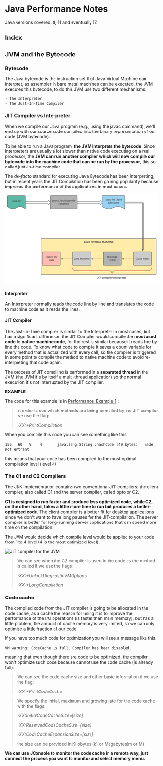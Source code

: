 # **Java Performance Notes**
Java versions covered: 8, 11 and eventually 17.

## **Index**

## **JVM and the Bytecode**

### Bytecode

The Java bytecode is the instruction set that Java Virtual Machine can interpret, as assembler in
bare metal machines can be executed, the JVM executes this bytecode, to do this JVM use two 
different mechanisms:

    - The Interpreter
    - The Just-In-Time Compiler

### JIT Compiler vs Interpreter

When we compile our Java program (e.g., using the javac command), we'll end up with our source code compiled into the binary representation 
of our code (JVM bytecode).

To be able to run a Java program, **the JVM interprets the bytecode**. Since interpreters are
usually a lot slower than native code executing on a real processor, the **JVM can run another
compiler which will now compile our bytecode into the machine code that can be run by the
processor**, this so-called just-in-time compiler.

The _de-facto_ standard for executing Java Bytecode has been Interpreting, but in recent years
the JIT Compilation has been gaining popularity because improves the performance of the applications
in most cases.

![Bytecode generation and interpretation](img/JVM_Bytecode.svg "JVM_Bytecode")

#### Interpreter
An Interpreter normally reads the code line by line and translates the code to machine code 
as it reads the lines.

#### JIT Compiler
The Just-In-Time compiler is similar to the Interpreter in most cases, but has a significant 
difference: the JIT Compiler would compile the **most used code** to **native machine code**, for
the rest is similar because it reads line by line the code. To know what code to compile it saves 
a count variable for every method that is actualized with every call, so the compiler is triggered 
in some point to compile the method to native machine code to avoid re-interpreting that code again.

The process of JIT  compiling is performed in a **separated thread** in the JVM (the JVM it's by 
itself a multi-thread application) so the normal execution it's not interrupted by the JIT compiler.

**EXAMPLE**

The code for this example is in [Performance_Example_1](examples/Java11/PerformanceExample1) :

> In order to see which methods are being compiled by the JIT compiler we use the
> flag:
> 
> _-XX:+PrintCompilation_ 

When you compile this code you can see something like this:

`156   60   %    4       java.lang.String::hashCode (49 bytes)   made not entrant`

this means that your code has been compiled to the most optimal compilation level (level 4)

### The C1 and C2 Compilers

The JDK implementation contains two conventional JIT-compilers: the client compiler, also 
called C1 and the server compiler, called opto or C2.

**C1 is designed to run faster and produce less optimized code**, **while C2, on the other hand,
takes a little more time to run but produces a better-optimized code**. The client compiler is
a better fit for desktop applications since we don't want to have long pauses for the 
JIT-compilation. The server compiler is better for long-running server applications that can
spend more time on the compilation.

The JVM would decide which compile level would be applied to your code from 1 to 4 level 
(4 is the most optimized level).

![JIT compiler for the JVM](E:\GitHub\Java_Performance\img\Compilers_JVM.svg "JIT_Compilers")

> We can see when the C2 compiler is used in the code as the method is called if we use the
> flags:
>
> _-XX:+UnlockDiagnosticVMOptions_ 
>
> _-XX:+LongCompilation_


### Code cache

The compiled code from the JIT compiler is going to be allocated in the code cache, as a cache
the reason for using it is to improve the performance of the I/O operations 
(is faster than main memory), but has a little problem, the amount of cache memory is very 
limited, so we can only optimize a little fraction of our code.

If you have too much code for optimization you will see a message like this:

`VM warning: CodeCache is full. Compiler has been disabled. `

meaning that even though there are code to be optimized, the compiler won't optimize such code
because cannot use the code cache (is already full).

> We can see the code cache size and other basic information if we use the flag:
>
> _-XX:+PrintCodeCache_

> We specify the initial, maximum and growing rate for the code cache with the flags:
>
> _-XX:InitialCodeCacheSize=[size]_ 
> 
> _-XX:ReservedCodeCacheSize=[size]_ 
> 
> _-XX:CodeCacheExpansionSize=[size]_
> 
> the size can be provided in Kilobytes (k) or Megabytes(m or M)

**We can use JConsole to monitor the code cache in a remote way, just connect the process
you want to monitor and select memory menu.**
